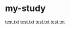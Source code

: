 # my-study
[test.txt](https://github.com/xxliuz/my-study/files/9307502/test.txt)
[test.txt](https://github.com/xxliuz/my-study/files/9307584/test.txt)
[test.txt](https://github.com/xxliuz/my-study/files/9307606/test.txt)
[test.txt](https://github.com/xxliuz/my-study/files/9307712/test.txt)
